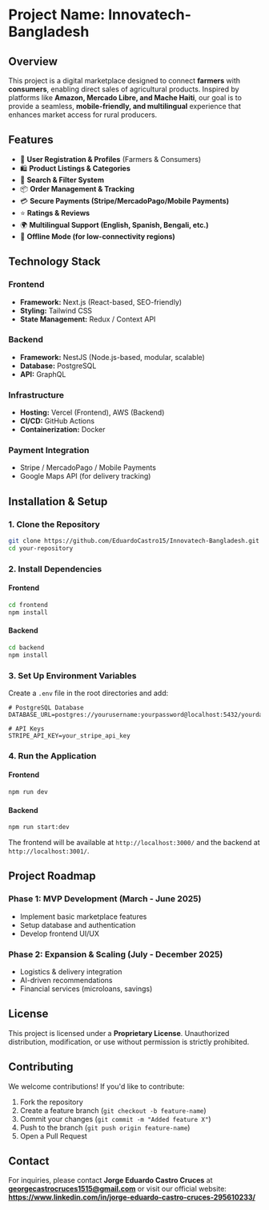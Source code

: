 # **Project Name: Innovatech-Bangladesh**

## **Overview**
This project is a digital marketplace designed to connect **farmers** with **consumers**, enabling direct sales of agricultural products. Inspired by platforms like **Amazon, Mercado Libre, and Mache Haiti**, our goal is to provide a seamless, **mobile-friendly, and multilingual** experience that enhances market access for rural producers.

## **Features**
- 🌱 **User Registration & Profiles** (Farmers & Consumers)
- 🛍 **Product Listings & Categories**
- 🔎 **Search & Filter System**
- 📦 **Order Management & Tracking**
- 💳 **Secure Payments (Stripe/MercadoPago/Mobile Payments)**
- ⭐ **Ratings & Reviews**
- 🌍 **Multilingual Support (English, Spanish, Bengali, etc.)**
- 📡 **Offline Mode (for low-connectivity regions)**

## **Technology Stack**
### **Frontend**
- **Framework:** Next.js (React-based, SEO-friendly)
- **Styling:** Tailwind CSS
- **State Management:** Redux / Context API

### **Backend**
- **Framework:** NestJS (Node.js-based, modular, scalable)
- **Database:** PostgreSQL
- **API:** GraphQL

### **Infrastructure**
- **Hosting:** Vercel (Frontend), AWS (Backend)
- **CI/CD:** GitHub Actions
- **Containerization:** Docker

### **Payment Integration**
- Stripe / MercadoPago / Mobile Payments
- Google Maps API (for delivery tracking)

## **Installation & Setup**
### **1. Clone the Repository**
```sh
git clone https://github.com/EduardoCastro15/Innovatech-Bangladesh.git
cd your-repository
```

### **2. Install Dependencies**
#### **Frontend**
```sh
cd frontend
npm install
```
#### **Backend**
```sh
cd backend
npm install
```

### **3. Set Up Environment Variables**
Create a `.env` file in the root directories and add:
```
# PostgreSQL Database
DATABASE_URL=postgres://yourusername:yourpassword@localhost:5432/yourdatabase

# API Keys
STRIPE_API_KEY=your_stripe_api_key
```

### **4. Run the Application**
#### **Frontend**
```sh
npm run dev
```
#### **Backend**
```sh
npm run start:dev
```
The frontend will be available at `http://localhost:3000/` and the backend at `http://localhost:3001/`.

## **Project Roadmap**
### **Phase 1: MVP Development** (March - June 2025)
- Implement basic marketplace features
- Setup database and authentication
- Develop frontend UI/UX

### **Phase 2: Expansion & Scaling** (July - December 2025)
- Logistics & delivery integration
- AI-driven recommendations
- Financial services (microloans, savings)

## **License**
This project is licensed under a **Proprietary License**. Unauthorized distribution, modification, or use without permission is strictly prohibited.

## **Contributing**
We welcome contributions! If you'd like to contribute:
1. Fork the repository
2. Create a feature branch (`git checkout -b feature-name`)
3. Commit your changes (`git commit -m "Added feature X"`)
4. Push to the branch (`git push origin feature-name`)
5. Open a Pull Request

## **Contact**
For inquiries, please contact **Jorge Eduardo Castro Cruces** at **georgecastrocruces1515@gmail.com** or visit our official website: **https://www.linkedin.com/in/jorge-eduardo-castro-cruces-295610233/**

